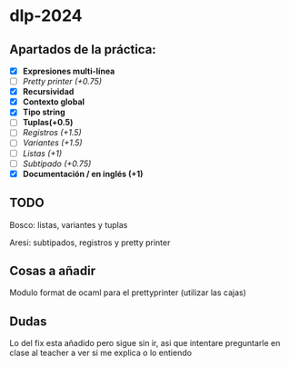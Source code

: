 # dlp-2024

## Apartados de la práctica:
- [x] __Expresiones multi-línea__
- [ ] _Pretty printer (+0.75)_
- [x] __Recursividad__
- [x] __Contexto global__
- [x] __Tipo string__
- [ ] __Tuplas(+0.5)__
- [ ] _Registros (+1.5)_
- [ ] _Variantes (+1.5)_
- [ ] _Listas (+1)_ 
- [ ] _Subtipado (+0.75)_
- [x] __Documentación / en inglés (+1)__

## TODO
Bosco: listas, variantes y tuplas

Aresi: subtipados, registros y pretty printer

## Cosas a añadir
Modulo format de ocaml para el prettyprinter (utilizar las cajas)

## Dudas
Lo del fix esta añadido pero sigue sin ir, asi que intentare preguntarle en clase al teacher a ver si me explica o lo entiendo
